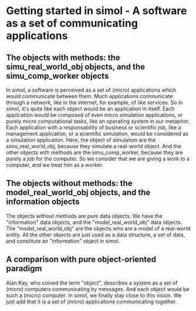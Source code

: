 # Getting started in simol - A software as a set of communicating applications

## The objects with methods: the simu_real_world_obj objects, and the simu_comp_worker objects

In simol, a software is perceived as a set of (micro) applications which would communicate between them. Much applications communicate through a network, like in the internet, for example, of like services. So in simol, it's quite like each object would be an application in itself. Each application would be composed of even micro simulation applications, or purely micro computational tasks, like an operating system in our metaphor. Each application with a responsability of business or scientific job, like a management application, or a scientific simulation, would be considered as a simulation application. Here, the object of simulation are the simu_real_world_obj, because they simulate a real-world object. And the other objects with methods are the simu_comp_worker, because they are purely a job for the computer. So we consider that we are giving a work to a computer, and we treat him as a worker.

## The objects without methods: the model_real_world_obj objects, and the information objects

The objects without methods are pure data objects. We have the "information" data objects, and the "model_real_world_obj" data objects. The "model_real_world_obj" are the objects who are a model of a real-world entity. All the other objects are just used as a data structure, a set of data, and constitute an "information" object in simol.

## A comparison with pure object-oriented paradigm
Alan Kay, who coined the term "object", describes a system as a set of (micro) computers communicating by messages. And each object would be such a (micro) computer. In simol, we finally stay close to this vision. We just add that it is a set of (micro) applications communicating together.
